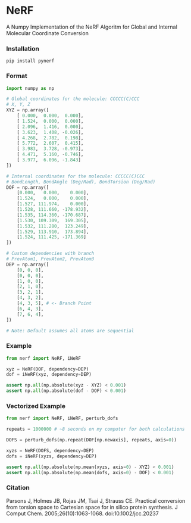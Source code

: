 # NeRF
A Numpy Implementation of the NeRF Algoritm for Global and Internal Molecular Coordinate Conversion

### Installation
`pip install pynerf`

### Format
```python
import numpy as np

# Global coordinates for the molecule: CCCCC(C)CCC
# X, Y, Z
XYZ = np.array([
    [ 0.000,  0.000,  0.000],
    [ 1.524,  0.000,  0.000],
    [ 2.096,  1.416,  0.000],
    [ 3.623,  1.408, -0.026],
    [ 4.268,  2.782,  0.198],
    [ 5.772,  2.607,  0.415],
    [ 3.983,  3.728, -0.973],
    [ 4.471,  5.160, -0.746],
    [ 3.977,  6.096, -1.843]
])

# Internal coordinates for the molecule: CCCCC(C)CCC
# BondLength, BondAngle (Deg/Rad), BondTorsion (Deg/Rad)
DOF = np.array([
    [0.000,   0.000,    0.000],
    [1.524,   0.000,    0.000],
    [1.527, 111.974,    0.000],
    [1.528, 111.660, -178.932],
    [1.535, 114.360, -170.687],
    [1.530, 109.309,  169.305],
    [1.532, 111.280,  123.249],
    [1.529, 113.910,  173.894],
    [1.524, 111.425, -171.369]
])

# Custom dependencies with branch
# PrevAtom1, PrevAtom2, PrevAtom3
DEP = np.array([
    [0, 0, 0],
    [0, 0, 0],
    [1, 0, 0],
    [2, 1, 0],
    [3, 2, 1],
    [4, 3, 2],
    [4, 3, 5], # <- Branch Point
    [6, 4, 3],
    [7, 6, 4],
])

# Note: Default assumes all atoms are sequential
```

### Example
```python
from nerf import NeRF, iNeRF

xyz = NeRF(DOF, dependency=DEP)
dof = iNeRF(xyz, dependency=DEP)

assert np.all(np.absolute(xyz - XYZ) < 0.001)
assert np.all(np.absolute(dof - DOF) < 0.001)
```

### Vectorized Example
```python
from nerf import NeRF, iNeRF, perturb_dofs

repeats = 1000000 # ~8 seconds on my computer for both calculations

DOFS = perturb_dofs(np.repeat(DOF[np.newaxis], repeats, axis=0))

xyzs = NeRF(DOFS, dependency=DEP)
dofs = iNeRF(xyzs, dependency=DEP)

assert np.all(np.absolute(np.mean(xyzs, axis=0) - XYZ) < 0.001)
assert np.all(np.absolute(np.mean(dofs, axis=0) - DOF) < 0.001)
```

### Citation
Parsons J, Holmes JB, Rojas JM, Tsai J, Strauss CE. Practical conversion from torsion space to Cartesian space for in silico protein synthesis. J Comput Chem. 2005;26(10):1063-1068. doi:10.1002/jcc.20237
